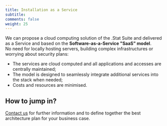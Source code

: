 ```yaml
---
title: Installation as a Service
subtitle: 
comments: false
weight: 25
---
```


We can propose a cloud computing solution of the .Stat Suite and delivered as a Service and based on the **Software-as-a-Service "SaaS" model**.<br>
No need for locally hosting servers, building complex infrastructures or worrying about security plans:<br>
- The services are cloud computed and all applications and accesses are centrally maintained;
- The model is designed to seamlessly integrate additional services into the stack when needed;
- Costs and resources are minimised.

## How to jump in?
[Contact us](contact@siscc.org) for further information and to define together the best architecture plan for your business case.
